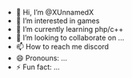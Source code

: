 - 👋 Hi, I’m @XUnnamedX
- 👀 I’m interested in games
- 🌱 I’m currently learning php/c++
- 💞️ I’m looking to collaborate on ...
- 📫 How to reach me discord
- 😄 Pronouns: ...
- ⚡ Fun fact: ...

<!---
XUnnamedX/XUnnamedX is a ✨ special ✨ repository because its `README.md` (this file) appears on your GitHub profile.
You can click the Preview link to take a look at your changes.
--->
